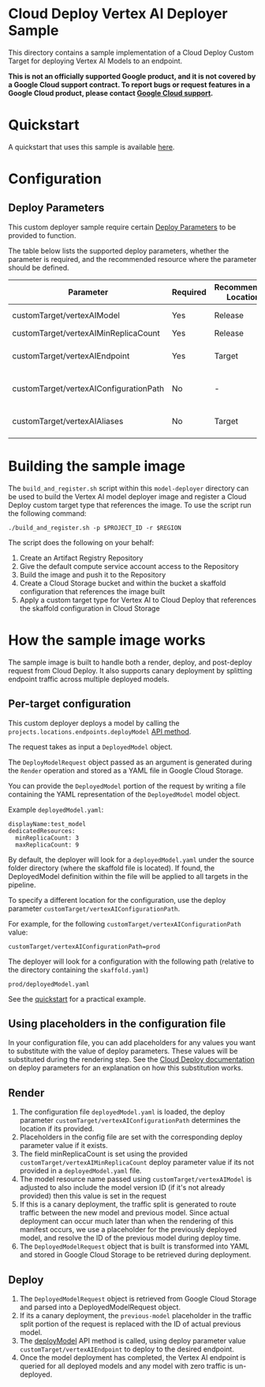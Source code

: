 # Cloud Deploy Vertex AI Deployer Sample
This directory contains a sample implementation of a Cloud Deploy Custom Target for deploying Vertex AI Models to an endpoint.

**This is not an officially supported Google product, and it is not covered by a
Google Cloud support contract. To report bugs or request features in a Google
Cloud product, please contact [Google Cloud
support](https://cloud.google.com/support).**

# Quickstart

A quickstart that uses this sample is available [here](./quickstart/QUICKSTART.md).

# Configuration


## Deploy Parameters

This custom deployer sample require certain [Deploy Parameters](https://cloud.google.com/deploy/docs/parameters) to be provided to function.

The table below lists the supported deploy parameters, whether the parameter is required, and the recommended resource where the parameter should be defined.

| Parameter               | Required | Recommended Location | Description                                                                                                                                                                  | 
|-------------------------|----------|----------------------|------------------------------------------------------------------------------------------------------------------------------------------------------------------------------|
| customTarget/vertexAIModel           | Yes      | Release              | Model to deploy. Format is "projects/{project}/locations/{location}/models/{modelId}"                                                                                        |
| customTarget/vertexAIMinReplicaCount | Yes      | Release              | The minimum replica count to assign for the deployed model.                                                                                                                  |
| customTarget/vertexAIEndpoint        | Yes      | Target               | The Vertex AI endpoint where the model will be deployed to. Format is "projects/{project}/locations/{location}/endpoints/{endpointId}"                                       |
| customTarget/vertexAIConfigurationPath      | No       | -                    | Path to the DeployedModel configuration in the Cloud Deploy Release archive. If not provided then defaults to file `deployedModel.yaml` in the root directory of the archive |
| customTarget/vertexAIAliases         | No       | Target               | Comma-separated list of aliases that should be assigned to a model after a deployment. Required when using the add alias option for the deployer.                            |

# Building the sample image
The `build_and_register.sh` script within this `model-deployer` directory can be used to build the Vertex AI model deployer image and register a Cloud Deploy custom target type that references the image. To use the script run the following command:

```shell
./build_and_register.sh -p $PROJECT_ID -r $REGION
```

The script does the following on your behalf:
1. Create an Artifact Registry Repository
2. Give the default compute service account access to the Repository
3. Build the image and push it to the Repository
4. Create a Cloud Storage bucket and within the bucket a skaffold configuration that references the image built
5. Apply a custom target type for Vertex AI to Cloud Deploy that references the skaffold configuration in Cloud Storage

# How the sample image works

The sample image is built to handle both a render, deploy, and post-deploy request from Cloud Deploy. It also supports canary deployment by splitting endpoint traffic
across multiple deployed models.

## Per-target configuration

This custom deployer deploys a model by calling the `projects.locations.endpoints.deployModel` [API method](https://cloud.google.com/vertex-ai/docs/reference/rest/v1/projects.locations.endpoints/deployModel).

The request takes as input a `DeployedModel` object.

The `DeployModelRequest` object passed as an argument is generated during the `Render` operation and stored as a YAML file in Google Cloud Storage.

You can provide the `DeployedModel` portion of the request by writing a file containing the YAML representation of the `DeployedModel` model object.

Example `deployedModel.yaml`:
```text
displayName:test_model
dedicatedResources:
  minReplicaCount: 3
  maxReplicaCount: 9
```

By default, the deployer will look for a `deployedModel.yaml` under the source folder directory (where the skaffold file is located). If found, the DeployedModel definition
within the file will be applied to all targets in the pipeline.

To specify a different location for the configuration, use the deploy parameter `customTarget/vertexAIConfigurationPath`.

For example, for the following `customTarget/vertexAIConfigurationPath` value:
```
customTarget/vertexAIConfigurationPath=prod
```

The deployer will look for  a configuration with the following path (relative to the directory containing the `skaffold.yaml`)

`prod/deployedModel.yaml`

See the [quickstart](./quickstart/QUICKSTART.md) for a practical example.
## Using placeholders in the configuration file

In your configuration file, you can add placeholders for any values you want to substitute with the value of deploy parameters. These values will be substituted
during the rendering step. See the [Cloud Deploy documentation](https://cloud.google.com/deploy/docs/parameters#add_placeholders) on deploy parameters for an explanation
on how this substitution works.

## Render

1. The configuration file `deployedModel.yaml` is loaded, the deploy parameter `customTarget/vertexAIConfigurationPath` determines the location if its provided.
2. Placeholders in the config file are set with the corresponding deploy parameter value if it exists.
3. The field minReplicaCount is set using the provided `customTarget/vertexAIMinReplicaCount` deploy parameter value if its not provided in a `deployedModel.yaml` file.
4. The model resource name passed using `customTarget/vertexAIModel` is adjusted to also include the model version ID (if it's not already provided) then this value is set in the request
5. If this is a canary deployment, the traffic split is generated to route traffic between the new model and previous model. Since actual deployment can occur much later than when the rendering of this manifest occurs,
   we use a placeholder for the previously deployed model, and resolve the ID of the previous model during deploy time.
6. The `DeployedModelRequest` object that is built is transformed into YAML and stored in Google Cloud Storage to be retrieved during deployment.

## Deploy

1. The `DeployedModelRequest` object is retrieved from Google Cloud Storage and parsed into a DeployedModelRequest object.
2. If its a canary deployment, the `previous-model` placeholder in the traffic split portion of the request is replaced with the ID of actual previous model.
3. The [deployModel](https://cloud.google.com/vertex-ai/docs/reference/rest/v1/projects.locations.endpoints/deployModel) API method is called, using deploy parameter value `customTarget/vertexAIEndpoint` to
   deploy to the desired endpoint.
4. Once the model deployment has completed, the Vertex AI endpoint is queried for all deployed models and any model with zero traffic is un-deployed.
